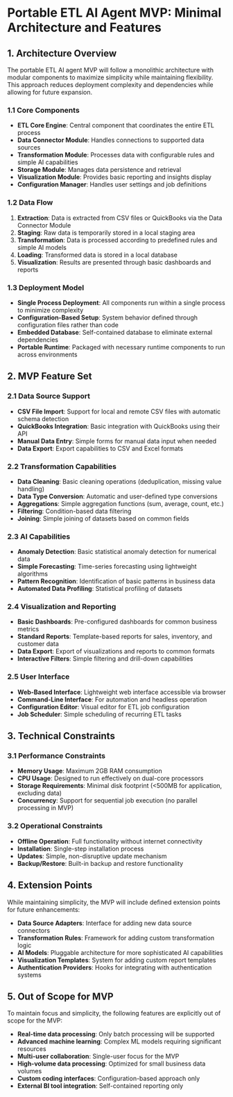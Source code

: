 # Portable ETL AI Agent MVP: Minimal Architecture and Features

## 1. Architecture Overview

The portable ETL AI agent MVP will follow a monolithic architecture with modular components to maximize simplicity while maintaining flexibility. This approach reduces deployment complexity and dependencies while allowing for future expansion.

### 1.1 Core Components

- **ETL Core Engine**: Central component that coordinates the entire ETL process
- **Data Connector Module**: Handles connections to supported data sources
- **Transformation Module**: Processes data with configurable rules and simple AI capabilities
- **Storage Module**: Manages data persistence and retrieval
- **Visualization Module**: Provides basic reporting and insights display
- **Configuration Manager**: Handles user settings and job definitions

### 1.2 Data Flow

1. **Extraction**: Data is extracted from CSV files or QuickBooks via the Data Connector Module
2. **Staging**: Raw data is temporarily stored in a local staging area
3. **Transformation**: Data is processed according to predefined rules and simple AI models
4. **Loading**: Transformed data is stored in a local database
5. **Visualization**: Results are presented through basic dashboards and reports

### 1.3 Deployment Model

- **Single Process Deployment**: All components run within a single process to minimize complexity
- **Configuration-Based Setup**: System behavior defined through configuration files rather than code
- **Embedded Database**: Self-contained database to eliminate external dependencies
- **Portable Runtime**: Packaged with necessary runtime components to run across environments

## 2. MVP Feature Set

### 2.1 Data Source Support

- **CSV File Import**: Support for local and remote CSV files with automatic schema detection
- **QuickBooks Integration**: Basic integration with QuickBooks using their API
- **Manual Data Entry**: Simple forms for manual data input when needed
- **Data Export**: Export capabilities to CSV and Excel formats

### 2.2 Transformation Capabilities

- **Data Cleaning**: Basic cleaning operations (deduplication, missing value handling)
- **Data Type Conversion**: Automatic and user-defined type conversions
- **Aggregations**: Simple aggregation functions (sum, average, count, etc.)
- **Filtering**: Condition-based data filtering
- **Joining**: Simple joining of datasets based on common fields

### 2.3 AI Capabilities

- **Anomaly Detection**: Basic statistical anomaly detection for numerical data
- **Simple Forecasting**: Time-series forecasting using lightweight algorithms
- **Pattern Recognition**: Identification of basic patterns in business data
- **Automated Data Profiling**: Statistical profiling of datasets

### 2.4 Visualization and Reporting

- **Basic Dashboards**: Pre-configured dashboards for common business metrics
- **Standard Reports**: Template-based reports for sales, inventory, and customer data
- **Data Export**: Export of visualizations and reports to common formats
- **Interactive Filters**: Simple filtering and drill-down capabilities

### 2.5 User Interface

- **Web-Based Interface**: Lightweight web interface accessible via browser
- **Command-Line Interface**: For automation and headless operation
- **Configuration Editor**: Visual editor for ETL job configuration
- **Job Scheduler**: Simple scheduling of recurring ETL tasks

## 3. Technical Constraints

### 3.1 Performance Constraints

- **Memory Usage**: Maximum 2GB RAM consumption
- **CPU Usage**: Designed to run effectively on dual-core processors
- **Storage Requirements**: Minimal disk footprint (<500MB for application, excluding data)
- **Concurrency**: Support for sequential job execution (no parallel processing in MVP)

### 3.2 Operational Constraints

- **Offline Operation**: Full functionality without internet connectivity
- **Installation**: Single-step installation process
- **Updates**: Simple, non-disruptive update mechanism
- **Backup/Restore**: Built-in backup and restore functionality

## 4. Extension Points

While maintaining simplicity, the MVP will include defined extension points for future enhancements:

- **Data Source Adapters**: Interface for adding new data source connectors
- **Transformation Rules**: Framework for adding custom transformation logic
- **AI Models**: Pluggable architecture for more sophisticated AI capabilities
- **Visualization Templates**: System for adding custom report templates
- **Authentication Providers**: Hooks for integrating with authentication systems

## 5. Out of Scope for MVP

To maintain focus and simplicity, the following features are explicitly out of scope for the MVP:

- **Real-time data processing**: Only batch processing will be supported
- **Advanced machine learning**: Complex ML models requiring significant resources
- **Multi-user collaboration**: Single-user focus for the MVP
- **High-volume data processing**: Optimized for small business data volumes
- **Custom coding interfaces**: Configuration-based approach only
- **External BI tool integration**: Self-contained reporting only
